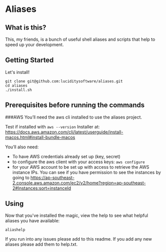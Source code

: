 # Aliases
## What is this?
This, my friends, is a bunch of useful shell aliases and scripts that help to speed up your development.

## Getting Started
Let's install!

```
git clone git@github.com:luciditysoftware/aliases.git
cd aliases
./install.sh
```
## Prerequisites before running the commands
###AWS
You’ll need the aws cli installed to use the aliases project.

Test if installed with `aws --version`
Installer at:
https://docs.aws.amazon.com/cli/latest/userguide/install-macos.html#install-bundle-macos

You’ll also need:
* To have AWS credentials already set up (key, secret)
* to configure the aws client with your access keys: `aws configure`
* for your AWS account to be set up with access to retrieve the AWS instance IPs. You can see if you have permission to see the instances by going to
https://ap-southeast-2.console.aws.amazon.com/ec2/v2/home?region=ap-southeast-2#Instances:sort=instanceId


## Using
Now that you've installed the magic, view the help to see what helpful aliases you have available:

```
aliashelp
```
If you run into any issues please add to this readme.
If you add any new aliases please add them to help.txt.
